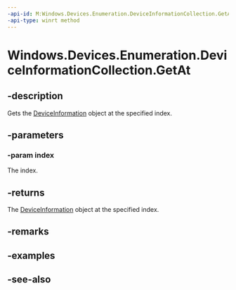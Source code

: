```yaml
---
-api-id: M:Windows.Devices.Enumeration.DeviceInformationCollection.GetAt(System.UInt32)
-api-type: winrt method
---
```


<!-- Method syntax
public Windows.Devices.Enumeration.DeviceInformation GetAt(System.UInt32 index)
-->

# Windows.Devices.Enumeration.DeviceInformationCollection.GetAt

## -description
Gets the [DeviceInformation](deviceinformation.md) object at the specified index.

## -parameters
### -param index
The index.

## -returns
The [DeviceInformation](deviceinformation.md) object at the specified index.

## -remarks

## -examples

## -see-also
